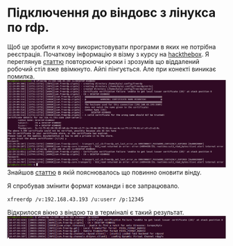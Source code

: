 # Підключення до віндовс з лінукса по rdp.
Щоб це зробити я хочу використовувати програми в яких не потрібна
реєстрація. Початкову інформацію я візму з курсу на [hackthebox](https://academy.hackthebox.com/module/49/section/454).
Я переглянув [статтю](https://learn.microsoft.com/ru-ru/windows-server/remote/remote-desktop-services/clients/remote-desktop-allow-access) повторюючи кроки і зрозумів що віддалений робочий стіл вже
ввімкнуто. Айпі пінгується. Але при конекті виникає помилка.
![alt](rdp_img/connect_error.png)
Знайшов [статтю](https://github.com/FreeRDP/FreeRDP/issues/4444) в якій пояснювалось що повинно оновити вінду.

Я спробував змінити формат команди і все запрацювало.
```
xfreerdp /v:192.168.43.193 /u:userr /p:12345
```
Відкрилося вікно з віндою та в терміналі є такий результат.
![alt](rdp_img/good_connect.png)
